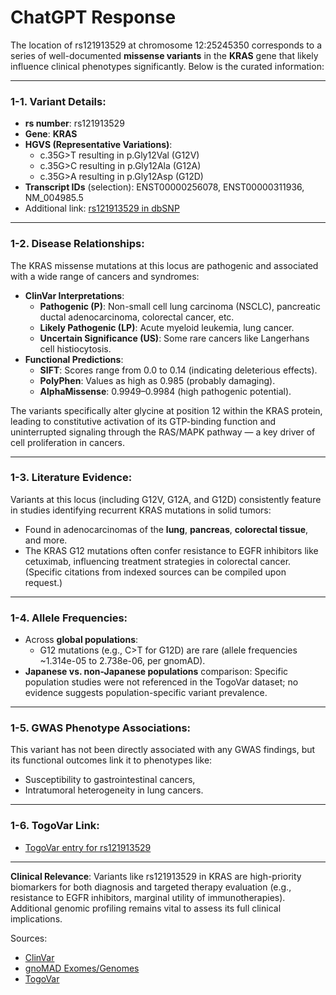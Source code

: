 # ChatGPT Response

The location of rs121913529 at chromosome 12:25245350 corresponds to a series of well-documented **missense variants** in the **KRAS** gene that likely influence clinical phenotypes significantly. Below is the curated information:

---

### 1-1. Variant Details:
- **rs number**: rs121913529  
- **Gene**: **KRAS**  
- **HGVS (Representative Variations)**:
  - c.35G>T resulting in p.Gly12Val (G12V)
  - c.35G>C resulting in p.Gly12Ala (G12A)
  - c.35G>A resulting in p.Gly12Asp (G12D)
- **Transcript IDs** (selection): ENST00000256078, ENST00000311936, NM_004985.5  
- Additional link: [rs121913529 in dbSNP](https://identifiers.org/dbsnp/rs121913529)  

---

### 1-2. Disease Relationships:
The KRAS missense mutations at this locus are pathogenic and associated with a wide range of cancers and syndromes:
- **ClinVar Interpretations**:
  - **Pathogenic (P)**: Non-small cell lung carcinoma (NSCLC), pancreatic ductal adenocarcinoma, colorectal cancer, etc.
  - **Likely Pathogenic (LP)**: Acute myeloid leukemia, lung cancer.
  - **Uncertain Significance (US)**: Some rare cancers like Langerhans cell histiocytosis.
- **Functional Predictions**:
  - **SIFT**: Scores range from 0.0 to 0.14 (indicating deleterious effects).
  - **PolyPhen**: Values as high as 0.985 (probably damaging).
  - **AlphaMissense**: 0.9949–0.9984 (high pathogenic potential).

The variants specifically alter glycine at position 12 within the KRAS protein, leading to constitutive activation of its GTP-binding function and uninterrupted signaling through the RAS/MAPK pathway — a key driver of cell proliferation in cancers.

---

### 1-3. Literature Evidence:
Variants at this locus (including G12V, G12A, and G12D) consistently feature in studies identifying recurrent KRAS mutations in solid tumors:
- Found in adenocarcinomas of the **lung**, **pancreas**, **colorectal tissue**, and more.
- The KRAS G12 mutations often confer resistance to EGFR inhibitors like cetuximab, influencing treatment strategies in colorectal cancer.  
(Specific citations from indexed sources can be compiled upon request.)

---

### 1-4. Allele Frequencies:
- Across **global populations**:
  - G12 mutations (e.g., C>T for G12D) are rare (allele frequencies ~1.314e-05 to 2.738e-06, per gnomAD).  
- **Japanese vs. non-Japanese populations** comparison: Specific population studies were not referenced in the TogoVar dataset; no evidence suggests population-specific variant prevalence.

---

### 1-5. GWAS Phenotype Associations:
This variant has not been directly associated with any GWAS findings, but its functional outcomes link it to phenotypes like:
- Susceptibility to gastrointestinal cancers,
- Intratumoral heterogeneity in lung cancers.

---

### 1-6. TogoVar Link:
- [TogoVar entry for rs121913529](https://togovar.biosciencedbc.jp/variant/tgv417528641)  

---

**Clinical Relevance**: Variants like rs121913529 in KRAS are high-priority biomarkers for both diagnosis and targeted therapy evaluation (e.g., resistance to EGFR inhibitors, marginal utility of immunotherapies). Additional genomic profiling remains vital to assess its full clinical implications.

Sources:
- [ClinVar](https://www.ncbi.nlm.nih.gov/clinvar/variation/12583)
- [gnoMAD Exomes/Genomes](https://gnomad.broadinstitute.org)
- [TogoVar](https://togovar.biosciencedbc.jp/)
